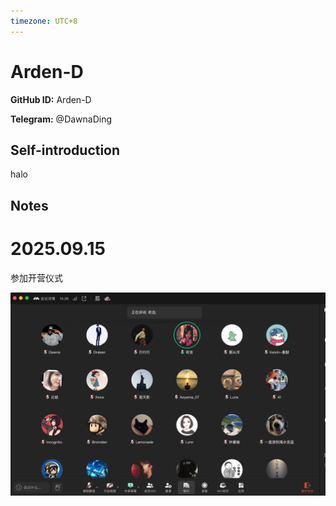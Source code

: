 ```yaml
---
timezone: UTC+8
---
```


# Arden-D

**GitHub ID:** Arden-D

**Telegram:** @DawnaDing

## Self-introduction

halo

## Notes
<!-- Content_START -->
# 2025.09.15
<!-- DAILY_CHECKIN_2025-09-15_START -->
参加开营仪式

![image.png](https://raw.githubusercontent.com/IntensiveCoLearning/english_3rd/main/assets/Arden-D/images/2025-09-15-1757938327940-image.png)
<!-- DAILY_CHECKIN_2025-09-15_END -->
<!-- Content_END -->
